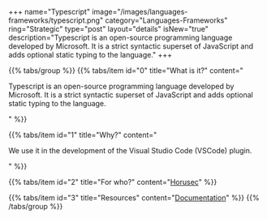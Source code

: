 +++
name="Typescript"
image="/images/languages-frameworks/typescript.png"
category="Languages-Frameworks"
ring="Strategic"
type="post"
layout="details"
isNew="true"
description="Typescript is an open-source programming language developed by Microsoft. It is a strict syntactic superset of JavaScript and adds optional static typing to the language."
+++

{{% tabs/group %}}
  {{% tabs/item id="0" title="What is it?" content="<p>Typescript is an open-source programming language developed by Microsoft. It is a strict syntactic superset of JavaScript and adds optional static typing to the language.</p>" %}}
  
  {{% tabs/item id="1" title="Why?" content="<p>We use it in the development of the Visual Studio Code (VSCode) plugin.</p>" %}}
  
  {{% tabs/item id="2" title="For who?" content="<a href='https://horusec.io/site/'>Horusec</a>" %}}

  {{% tabs/item id="3" title="Resources" content="<a href='https://www.typescriptlang.org/'>Documentation</a>" %}}
{{% /tabs/group %}}
